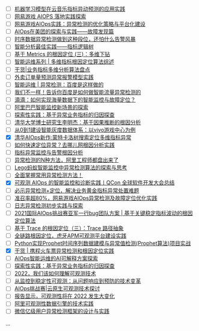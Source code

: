 - [ ] [机器学习模型在云音乐指标异动预测的应用实践](https://mp.weixin.qq.com/s/UujaQnX7BA2pRNYL6nWgiQ)
- [ ] [网易游戏 AIOPS 落地实践探索](https://mp.weixin.qq.com/s/07JlCkNyzfppRrm3ZCQBWw)
- [ ] [网易游戏AIOps实践：异常检测的优化策略与平台化建设](https://mp.weixin.qq.com/s/r2qobB8zIqHv_tjj98dNVQ)
- [ ] [AIOps在美团的探索与实践——故障发现篇](https://mp.weixin.qq.com/s/AjE7uP7ApVPyL_HdQDkk5g)
- [ ] [时序数据异常检测做到这种段位，还怕什么告警风暴](https://mp.weixin.qq.com/s/SOF72m-FSBIiGaktoBOeGQ)
- [ ] [智能分析最佳实践——指标逻辑树](https://mp.weixin.qq.com/s/ZbSdzHuKz1cR-qS0gAwOYg)
- [ ] [基于 Metrics 的根因定位 (三)：多维下钻](https://mp.weixin.qq.com/s/EDv8h_EAQRNOoYQagjwuJw)
- [ ] [智能运维系列 | 多维指标根因定位算法综述](https://mp.weixin.qq.com/s/o0RAC8nRTDTPeZWhajuP9w)
- [ ] [干货|业务指标多维分析算法盘点](https://mp.weixin.qq.com/s/q9JHVqaV8Bn8qUo8zbtswQ)
- [ ] [外卖订单量预测异常报警模型实践](https://tech.meituan.com/2017/04/21/order-holtwinter.html)
- [ ] [智能运维 | 异常检测：百度是这样做的](https://mp.weixin.qq.com/s/qve3c1V24rTwOsBF9QNTnQ)
- [ ] [我们不一样！告诉你百度是如何做智能流量异常检测的](https://mp.weixin.qq.com/s/9h-hOt630W6k077Rupc9CA)
- [ ] [滴滴：如何实现海量数据下的智能监控与故障定位？](https://mp.weixin.qq.com/s/49ttinCO0ovFUQHm1uptng)
- [ ] [阿里巴巴智能监控新场景的探索](https://mp.weixin.qq.com/s/xX5avEtjyIrHvqZhqAWdXw)
- [ ] [探索性实践：基于异常业务指标的归因探查](https://mp.weixin.qq.com/s/5PDcaOEy27Kkr5A-EZr3Ug)
- [ ] [清华大学博士研究生李明杰：基于因果推断的根因分析](https://mp.weixin.qq.com/s/EUVs0qxFIJTuA_AhAhuejQ)
- [ ] [从0到1建设智能灰度数据体系：以vivo游戏中心为例](https://mp.weixin.qq.com/s/g5pC3t3jQpgBNw4vQo4BvA)
- [x] [清华AIOps新作:蒙特卡洛树搜索定位多维指标异常](https://smartsi.blog.csdn.net/article/details/133759657)
- [ ] [如何快速定位异常？去哪儿网根因分析实践](https://mp.weixin.qq.com/s/YFP0KuLfdWW-vGZ38l8HMQ)
- [ ] [指标异常监控与告警根因分析](https://mp.weixin.qq.com/s/AcTvs5yOmdOhri5mWUWdyg)
- [ ] [异常检测的N种方法，阿里工程师都盘出来了](https://mp.weixin.qq.com/s/w7SbAHxZsmHqFtTG8ZAXNg)
- [ ] [Lego蚂蚁智能监控中异常检测算法的探索与思考](https://mp.weixin.qq.com/s/hHB5sqPjSGYO9PtIAyrtuw)
- [ ] [全面掌握常用异常检测方法！](https://mp.weixin.qq.com/s/ZRVnfzkya0fxyTnbm1SuGw)
- [x] [可观测 AIOps 的智能监控和诊断实践丨QCon 全球软件开发大会总结](https://smartsi.blog.csdn.net/article/details/133977146)
- [ ] [必示异常检测+定位，解决业务黄金指标异常处置难题](https://mp.weixin.qq.com/s/Z0fYxPWL1dpnOVLl4gQPHQ)
- [ ] [准召率超80%，网易游戏AIOps异常检测及故障定位优化实践](https://mp.weixin.qq.com/s/sV58GfQ0YsO5sCqP0UUyPA)
- [ ] [日志异常检测初步实践与探索](https://mp.weixin.qq.com/s/ame9XL218FK1Du_by3_L5A)
- [ ] [2021国际AIOps挑战赛亚军一行bug团队方案 | 基于关键稳定指标波动的根因定位算法](https://mp.weixin.qq.com/s/Qo6FjH1oEWnn-Xc--ey1Vg)
- [ ] [基于 Trace 的根因定位（三）：Trace 路径抽象](https://mp.weixin.qq.com/s/21ydJWum1_FWKlNOtsMuYg)
- [ ] [全链路根因定位，虎牙APM可观测平台建设实践](https://mp.weixin.qq.com/s/u7fYqZnEWEhQEaPMBtUqyw)
- [ ] [Python实现Prophet时间序列数据建模与异常值检测(Prophet算法)项目实战](https://mp.weixin.qq.com/s/RLgdkpBIKwmhmYbXUbqNLA)
- [x] [干货 | 携程火车票异常检测和根因定位实践](https://smartsi.blog.csdn.net/article/details/133938316)
- [ ] [AIOps智能运维的AI可解释方案探索](https://mp.weixin.qq.com/s/KHEtcriI2CWg8wxk7JhI_Q)
- [ ] [探索性实践：基于异常业务指标的归因探查](https://mp.weixin.qq.com/s/5PDcaOEy27Kkr5A-EZr3Ug)
- [ ] [2022，我们该如何理解可观测技术](https://mp.weixin.qq.com/s/0tFwwXHblGI0SN7zzZ7nmQ)
- [ ] [从监控到稳定性可观测：从问题响应到预防的技术变革](https://mp.weixin.qq.com/s/nF9WF9vERzlRxfsez_jdCQ)
- [ ] [AIOps挑战赛|云原生可观测技术探讨](https://mp.weixin.qq.com/s/4QZ6OQDUszrg49W5MabyWQ)
- [ ] [报告显示，可观测性将在 2022 发生大变化](https://mp.weixin.qq.com/s/A8q4BELMe_zqJJ4ln1e9aQ)
- [ ] [阿里可观测性数据引擎的技术实践](https://mp.weixin.qq.com/s/OPpQ0H6hCTixxHaX2WVaNQ)
- [ ] [微信亿级用户异常检测框架的设计与实践](https://mp.weixin.qq.com/s/M9DWyGQ_VeV15OnUF8W2ZA)

...
